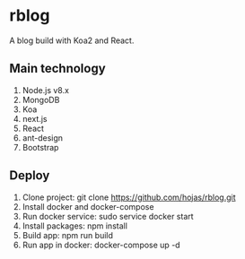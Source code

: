 # rblog

A blog build with Koa2 and React.

## Main technology

1. Node.js v8.x
2. MongoDB
3. Koa
4. next.js
5. React
6. ant-design
7. Bootstrap

## Deploy

1. Clone project: git clone https://github.com/hojas/rblog.git
2. Install docker and docker-compose
3. Run docker service: sudo service docker start
4. Install packages: npm install
5. Build app: npm run build
6. Run app in docker: docker-compose up -d
